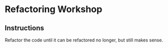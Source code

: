 # Refactoring Workshop
## Instructions
Refactor the code until it can be refactored no longer, but still makes sense.